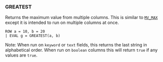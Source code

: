 <!--
This is generated by ESQL’s AbstractFunctionTestCase. Do no edit it. See ../README.md for how to regenerate it.
-->

### GREATEST
Returns the maximum value from multiple columns. This is similar to [`MV_MAX`](https://www.elastic.co/docs/reference/elasticsearch/query-languages/esql/esql-functions-operators#esql-mv_max)
except it is intended to run on multiple columns at once.

```esql
ROW a = 10, b = 20
| EVAL g = GREATEST(a, b)
```
Note: When run on `keyword` or `text` fields, this returns the last string in alphabetical order. When run on `boolean` columns this will return `true` if any values are `true`.
